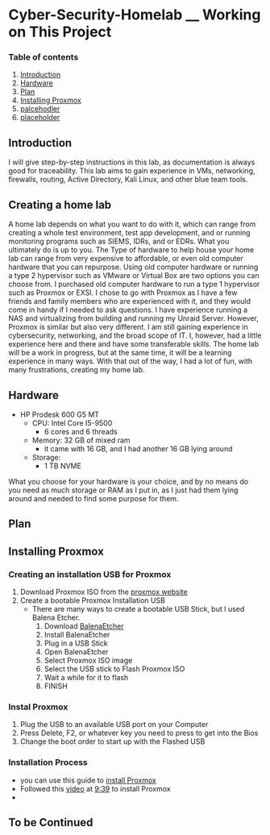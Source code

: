 # Cyber-Security-Homelab __ Working on This Project

### Table of contents

1. [Introduction](#introduction)
2. [Hardware](#hardware)
3. [Plan](#plan)
4. [Installing Proxmox](#proxmox)
5. [palcehodler](#assessment)
6. [placeholder](#summary)

## Introduction <a name="introduction">
I will give step-by-step instructions in this lab, as documentation is always good for traceability. This lab aims to gain experience in VMs, networking, firewalls, routing, Active Directory, Kali Linux, and other blue team tools. 

## Creating a home lab
A home lab depends on what you want to do with it, which can range from creating a whole test environment, test app development, and or running monitoring programs such as SIEMS, IDRs, and or EDRs. What you ultimately do is up to you. The Type of hardware to help house your home lab can range from very expensive to affordable, or even old computer hardware that you can repurpose. Using old computer hardware or running a type 2 hypervisor such as VMware or Virtual Box are two options you can choose from. I purchased old computer hardware to run a type 1 hypervisor such as Proxmox or EXSI. I chose to go with Proxmox as I have a few friends and family members who are experienced with it, and they would come in handy if I needed to ask questions.  I have experience running a NAS and virtualizing from building and running my Unraid Server. However, Proxmox is similar but also very different. I am still gaining experience in cybersecurity, networking, and the broad scope of IT. I, however, had a little experience here and there and have some transferable skills. The home lab will be a work in progress, but at the same time, it will be a learning experience in many ways. With that out of the way, I had a lot of fun, with many frustrations, creating my home lab. 

## Hardware <a name="hardware">
- HP Prodesk 600 G5 MT
  - CPU: Intel Core I5-9500
      - 6 cores and 6 threads
  - Memory: 32 GB of mixed ram
      - it came with 16 GB, and I had another 16 GB lying around
  - Storage:
    - 1 TB NVME

What you choose for your hardware is your choice, and by no means do you need as much storage or RAM as I put in, as I just had them lying around and needed to find some purpose for them.


## Plan <a name="plan">



## Installing Proxmox <a name="proxmox">

### Creating an installation USB for Proxmox  
1. Download Proxmox ISO from the [proxmox website](https://www.proxmox.com/en/downloads/proxmox-virtual-environment/iso)
2. Create a bootable Proxmox Installation USB
   - There are many ways to create a bootable USB Stick, but I used Balena Etcher.
     1. Download [BalenaEtcher](https://etcher.balena.io/)
     2. Install BalenaEtcher
     3. Plug in a USB Stick
     4. Open BalenaEtcher
     5. Select Proxmox ISO image
     6. Select the USB stick to Flash Proxmox ISO
     7. Wait a while for it to flash
     8. FINISH
    
### Instal Proxmox  
1. Plug the USB to an available USB port on your Computer
2. Press Delete, F2, or whatever key you need to press to get into the Bios
3. Change the boot order to start up with the Flashed USB

### Installation Process
- you can use this guide to [install Proxmox](https://pve.proxmox.com/wiki/Installation)
- Followed this [video](https://youtu.be/gTCZ-g-cbbE?t=138) at [9:39](https://youtu.be/gTCZ-g-cbbE?t=138) to install Proxmox
- 

## To be Continued

